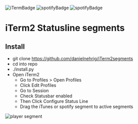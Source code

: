 ![iTermBadge](https://img.shields.io/badge/iTerm2-statusline-green?logo=apple&iTerm2=statusline) ![spotifyBadge](https://img.shields.io/badge/segment-itunes-green?logo=apple&segment=iTunes) ![spotifyBadge](https://img.shields.io/badge/segment-spotify-green?logo=spotify&segment=spotify)

# iTerm2 Statusline segments

## Install

- git clone https://github.com/danielnehrig/iTerm2segments
- cd into repo
- ./install.py
- Open iTerm2
  - Go to Profiles > Open Profiles
  - Click Edit Profiles
  - Go to Session
  - Check Statusbar enabled
  - Then Click Configure Status Line
  - Drag the iTunes or spotify segment to active segments

![player segment](https://raw.githubusercontent.com/danielnehrig/iTerm2segments/master/itunes.png)
